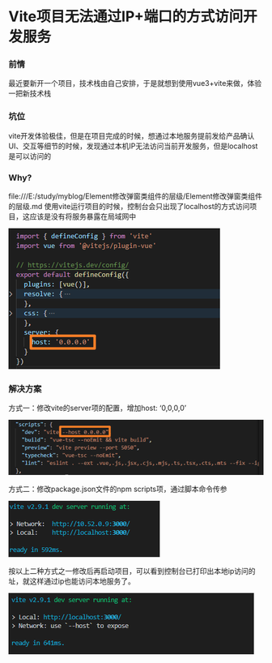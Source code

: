 # Vite项目无法通过IP+端口的方式访问开发服务

### 前情

最近要新开一个项目，技术栈由自己安排，于是就想到使用vue3+vite来做，体验一把新技术栈

### 坑位

vite开发体验极佳，但是在项目完成的时候，想通过本地服务提前发给产品确认UI、交互等细节的时候，发现通过本机IP无法访问当前开发服务，但是localhost是可以访问的

### Why?
file:///E:/study/myblog/Element修改弹窗类组件的层级/Element修改弹窗类组件的层级.md
使用vite运行项目的时候，控制台会只出现了localhost的方式访问项目，这应该是没有将服务暴露在局域网中

![why](./why.png)

### 解决方案

方式一：修改vite的server项的配置，增加host: ‘0,0,0,0’

![model](./mode1.png)

方式二：修改package.json文件的npm scripts项，通过脚本命令传参

![mode2](./mode2.png)

按以上二种方式之一修改后再启动项目，可以看到控制台已打印出本地ip访问的 址，就这样通过ip也能访问本地服务了。

![ok](./ok.png)